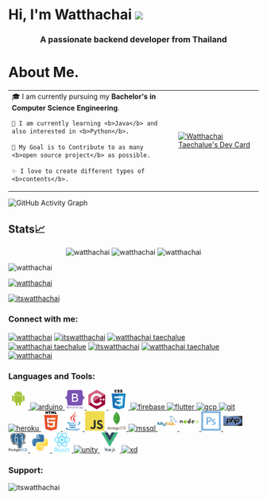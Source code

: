 # Hi, I'm Watthachai <img src="https://github.com/TheDudeThatCode/TheDudeThatCode/blob/master/Assets/Hi.gif" width="29px">

<h3 align="center">A passionate backend developer from Thailand</h3>

# About Me.
<table>
<tr>
  <td valign="center">
    🎓 I am currently pursuing my <b>Bachelor's in Computer Science Engineering</b>.
    
    🌱 I am currently learning <b>Java</b> and also interested in <b>Python</b>.
    
    🎯 My Goal is to Contribute to as many <b>open source project</b> as possible.
    
    ✨ I love to create different types of <b>contents</b>.
<td >
    <a href="https://app.daily.dev/itswatthachai"><img src="https://api.daily.dev/devcards/af2270eb17304233863d27759e28400a.png?r=ayb" width="300" alt="Watthachai Taechalue's Dev Card"/></a>
  </td>

</tr>
</table>


![GitHub Activity Graph](https://activity-graph.herokuapp.com/graph?username=watthachai&theme=dracula&hide_border=true)

## Stats📈
<p align="center">
<img width="40%" src="https://github-readme-stats.vercel.app/api/top-langs?username=watthachai&show_icons=true&theme=dracula&title_color=ff8000&text_color=ffffff&bg_color=6a6a6a&locale=en&layout=compact&hide_border=true" alt="watthachai" /> 
<img width="48%" src="https://github-readme-stats.vercel.app/api?username=watthachai&show_icons=true&theme=dracula&title_color=ff8000&text_color=ffffff&bg_color=6a6a6a&locale=en&hide_border=true" alt="watthachai" />
<img width="48%" src="https://github-readme-streak-stats.herokuapp.com/?user=watthachai&theme=highcontrast&hide_border=true" alt="watthachai" />
</p>

<p align="left"> <img src="https://komarev.com/ghpvc/?username=watthachai&label=Profile%20views&color=0e75b6&style=flat" alt="watthachai" /> </p>

<p align="left"> <a href="https://github.com/ryo-ma/github-profile-trophy"><img src="https://github-profile-trophy.vercel.app/?username=watthachai" alt="watthachai" /></a> </p>

<p align="left"> <a href="https://twitter.com/aun_watthachai" target="blank"><img src="https://img.shields.io/twitter/follow/itswatthachai?logo=twitter&style=for-the-badge" alt="itswatthachai" /></a> </p>

<h3 align="left">Connect with me:</h3>
<p align="left">
<a href="https://codepen.io/watthachai" target="blank"><img align="center" src="https://raw.githubusercontent.com/rahuldkjain/github-profile-readme-generator/master/src/images/icons/Social/codepen.svg" alt="watthachai" height="30" width="40" /></a>
<a href="https://twitter.com/itswatthachai" target="blank"><img align="center" src="https://raw.githubusercontent.com/rahuldkjain/github-profile-readme-generator/master/src/images/icons/Social/twitter.svg" alt="itswatthachai" height="30" width="40" /></a>
<a href="https://linkedin.com/in/watthachai taechalue" target="blank"><img align="center" src="https://raw.githubusercontent.com/rahuldkjain/github-profile-readme-generator/master/src/images/icons/Social/linked-in-alt.svg" alt="watthachai taechalue" height="30" width="40" /></a>
<a href="https://fb.com/watthachai taechalue" target="blank"><img align="center" src="https://raw.githubusercontent.com/rahuldkjain/github-profile-readme-generator/master/src/images/icons/Social/facebook.svg" alt="watthachai taechalue" height="30" width="40" /></a>
<a href="https://instagram.com/itswatthachai" target="blank"><img align="center" src="https://raw.githubusercontent.com/rahuldkjain/github-profile-readme-generator/master/src/images/icons/Social/instagram.svg" alt="itswatthachai" height="30" width="40" /></a>
<a href="https://www.youtube.com/c/watthachai taechalue" target="blank"><img align="center" src="https://raw.githubusercontent.com/rahuldkjain/github-profile-readme-generator/master/src/images/icons/Social/youtube.svg" alt="watthachai taechalue" height="30" width="40" /></a>
<a href="https://www.leetcode.com/watthachai" target="blank"><img align="center" src="https://raw.githubusercontent.com/rahuldkjain/github-profile-readme-generator/master/src/images/icons/Social/leet-code.svg" alt="watthachai" height="30" width="40" /></a>
</p>

<h3 align="left">Languages and Tools:</h3>
<p align="left"> <a href="https://developer.android.com" target="_blank" rel="noreferrer"> <img src="https://raw.githubusercontent.com/devicons/devicon/master/icons/android/android-original-wordmark.svg" alt="android" width="40" height="40"/> </a> <a href="https://www.arduino.cc/" target="_blank" rel="noreferrer"> <img src="https://cdn.worldvectorlogo.com/logos/arduino-1.svg" alt="arduino" width="40" height="40"/> </a> <a href="https://getbootstrap.com" target="_blank" rel="noreferrer"> <img src="https://raw.githubusercontent.com/devicons/devicon/master/icons/bootstrap/bootstrap-plain-wordmark.svg" alt="bootstrap" width="40" height="40"/> </a> <a href="https://www.w3schools.com/cpp/" target="_blank" rel="noreferrer"> <img src="https://raw.githubusercontent.com/devicons/devicon/master/icons/cplusplus/cplusplus-original.svg" alt="cplusplus" width="40" height="40"/> </a> <a href="https://www.w3schools.com/css/" target="_blank" rel="noreferrer"> <img src="https://raw.githubusercontent.com/devicons/devicon/master/icons/css3/css3-original-wordmark.svg" alt="css3" width="40" height="40"/> </a> <a href="https://firebase.google.com/" target="_blank" rel="noreferrer"> <img src="https://www.vectorlogo.zone/logos/firebase/firebase-icon.svg" alt="firebase" width="40" height="40"/> </a> <a href="https://flutter.dev" target="_blank" rel="noreferrer"> <img src="https://www.vectorlogo.zone/logos/flutterio/flutterio-icon.svg" alt="flutter" width="40" height="40"/> </a> <a href="https://cloud.google.com" target="_blank" rel="noreferrer"> <img src="https://www.vectorlogo.zone/logos/google_cloud/google_cloud-icon.svg" alt="gcp" width="40" height="40"/> </a> <a href="https://git-scm.com/" target="_blank" rel="noreferrer"> <img src="https://www.vectorlogo.zone/logos/git-scm/git-scm-icon.svg" alt="git" width="40" height="40"/> </a> <a href="https://heroku.com" target="_blank" rel="noreferrer"> <img src="https://www.vectorlogo.zone/logos/heroku/heroku-icon.svg" alt="heroku" width="40" height="40"/> </a> <a href="https://www.w3.org/html/" target="_blank" rel="noreferrer"> <img src="https://raw.githubusercontent.com/devicons/devicon/master/icons/html5/html5-original-wordmark.svg" alt="html5" width="40" height="40"/> </a> <a href="https://www.java.com" target="_blank" rel="noreferrer"> <img src="https://raw.githubusercontent.com/devicons/devicon/master/icons/java/java-original.svg" alt="java" width="40" height="40"/> </a> <a href="https://developer.mozilla.org/en-US/docs/Web/JavaScript" target="_blank" rel="noreferrer"> <img src="https://raw.githubusercontent.com/devicons/devicon/master/icons/javascript/javascript-original.svg" alt="javascript" width="40" height="40"/> </a> <a href="https://www.mongodb.com/" target="_blank" rel="noreferrer"> <img src="https://raw.githubusercontent.com/devicons/devicon/master/icons/mongodb/mongodb-original-wordmark.svg" alt="mongodb" width="40" height="40"/> </a> <a href="https://www.microsoft.com/en-us/sql-server" target="_blank" rel="noreferrer"> <img src="https://www.svgrepo.com/show/303229/microsoft-sql-server-logo.svg" alt="mssql" width="40" height="40"/> </a> <a href="https://www.mysql.com/" target="_blank" rel="noreferrer"> <img src="https://raw.githubusercontent.com/devicons/devicon/master/icons/mysql/mysql-original-wordmark.svg" alt="mysql" width="40" height="40"/> </a> <a href="https://nodejs.org" target="_blank" rel="noreferrer"> <img src="https://raw.githubusercontent.com/devicons/devicon/master/icons/nodejs/nodejs-original-wordmark.svg" alt="nodejs" width="40" height="40"/> </a> <a href="https://www.photoshop.com/en" target="_blank" rel="noreferrer"> <img src="https://raw.githubusercontent.com/devicons/devicon/master/icons/photoshop/photoshop-line.svg" alt="photoshop" width="40" height="40"/> </a> <a href="https://www.php.net" target="_blank" rel="noreferrer"> <img src="https://raw.githubusercontent.com/devicons/devicon/master/icons/php/php-original.svg" alt="php" width="40" height="40"/> </a> <a href="https://www.postgresql.org" target="_blank" rel="noreferrer"> <img src="https://raw.githubusercontent.com/devicons/devicon/master/icons/postgresql/postgresql-original-wordmark.svg" alt="postgresql" width="40" height="40"/> </a> <a href="https://www.python.org" target="_blank" rel="noreferrer"> <img src="https://raw.githubusercontent.com/devicons/devicon/master/icons/python/python-original.svg" alt="python" width="40" height="40"/> </a> <a href="https://reactjs.org/" target="_blank" rel="noreferrer"> <img src="https://raw.githubusercontent.com/devicons/devicon/master/icons/react/react-original-wordmark.svg" alt="react" width="40" height="40"/> </a> <a href="https://unity.com/" target="_blank" rel="noreferrer"> <img src="https://www.vectorlogo.zone/logos/unity3d/unity3d-icon.svg" alt="unity" width="40" height="40"/> </a> <a href="https://vuejs.org/" target="_blank" rel="noreferrer"> <img src="https://raw.githubusercontent.com/devicons/devicon/master/icons/vuejs/vuejs-original-wordmark.svg" alt="vuejs" width="40" height="40"/> </a> <a href="https://www.adobe.com/products/xd.html" target="_blank" rel="noreferrer"> <img src="https://cdn.worldvectorlogo.com/logos/adobe-xd.svg" alt="xd" width="40" height="40"/> </a> </p>

<h3 align="left">Support:</h3>
<p><a href="https://www.buymeacoffee.com/itswatthachai"> <img align="left" src="https://cdn.buymeacoffee.com/buttons/v2/default-yellow.png" height="50" width="210" alt="itswatthachai" /></a></p><br><br>
